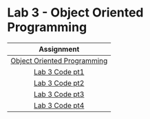# Lab 3 - Object Oriented Programming

|Assignment |
|:------:|
|[Object Oriented Programming](Object_Oriented_Programming.py)|
|[Lab 3 Code pt1](Lab_3_code_pt1.png)|
|[Lab 3 Code pt2](Lab_3_code_pt2.png)|
|[Lab 3 Code pt3](Lab_3_code_pt3.png)|
|[Lab 3 Code pt4](Lab_3_code_pt4.png)|
